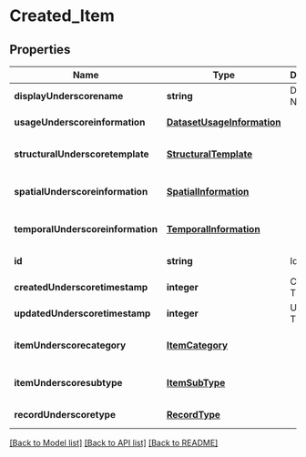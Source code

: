 # Created_Item

## Properties
Name | Type | Description | Notes
------------ | ------------- | ------------- | -------------
**displayUnderscorename** | **string** | Display Name | [default to null]
**usageUnderscoreinformation** | [**DatasetUsageInformation**](DatasetUsageInformation.md) |  | [default to null]
**structuralUnderscoretemplate** | [**StructuralTemplate**](StructuralTemplate.md) |  | [optional] [default to null]
**spatialUnderscoreinformation** | [**SpatialInformation**](SpatialInformation.md) |  | [optional] [default to null]
**temporalUnderscoreinformation** | [**TemporalInformation**](TemporalInformation.md) |  | [optional] [default to null]
**id** | **string** | Id | [default to null]
**createdUnderscoretimestamp** | **integer** | Created Timestamp | [default to null]
**updatedUnderscoretimestamp** | **integer** | Updated Timestamp | [default to null]
**itemUnderscorecategory** | [**ItemCategory**](ItemCategory.md) |  | [optional] [default to null]
**itemUnderscoresubtype** | [**ItemSubType**](ItemSubType.md) |  | [optional] [default to null]
**recordUnderscoretype** | [**RecordType**](RecordType.md) |  | [default to null]

[[Back to Model list]](../README.md#documentation-for-models) [[Back to API list]](../README.md#documentation-for-api-endpoints) [[Back to README]](../README.md)


